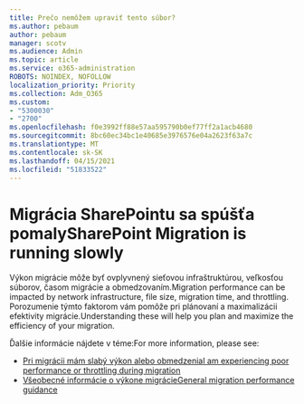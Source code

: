 ```yaml
---
title: Prečo nemôžem upraviť tento súbor?
ms.author: pebaum
author: pebaum
manager: scotv
ms.audience: Admin
ms.topic: article
ms.service: o365-administration
ROBOTS: NOINDEX, NOFOLLOW
localization_priority: Priority
ms.collection: Adm_O365
ms.custom:
- "5300030"
- "2700"
ms.openlocfilehash: f0e3992ff88e57aa595790b0ef77ff2a1acb4680
ms.sourcegitcommit: 8bc60ec34bc1e40685e3976576e04a2623f63a7c
ms.translationtype: MT
ms.contentlocale: sk-SK
ms.lasthandoff: 04/15/2021
ms.locfileid: "51833522"
---
```

# <a name="sharepoint-migration-is-running-slowly"></a><span data-ttu-id="7259d-102">Migrácia SharePointu sa spúšťa pomaly</span><span class="sxs-lookup"><span data-stu-id="7259d-102">SharePoint Migration is running slowly</span></span>

<span data-ttu-id="7259d-103">Výkon migrácie môže byť ovplyvnený sieťovou infraštruktúrou, veľkosťou súborov, časom migrácie a obmedzovaním.</span><span class="sxs-lookup"><span data-stu-id="7259d-103">Migration performance can be impacted by network infrastructure, file size, migration time, and throttling.</span></span> <span data-ttu-id="7259d-104">Porozumenie týmto faktorom vám pomôže pri plánovaní a maximalizácii efektivity migrácie.</span><span class="sxs-lookup"><span data-stu-id="7259d-104">Understanding these will help you plan and maximize the efficiency of your migration.</span></span>

<span data-ttu-id="7259d-105">Ďalšie informácie nájdete v téme:</span><span class="sxs-lookup"><span data-stu-id="7259d-105">For more information, please see:</span></span>

- [<span data-ttu-id="7259d-106">Pri migrácii mám slabý výkon alebo obmedzenia</span><span class="sxs-lookup"><span data-stu-id="7259d-106">I am experiencing poor performance or throttling during migration</span></span>](https://docs.microsoft.com/sharepointmigration/sharepoint-online-and-onedrive-migration-speed#faq-and-troubleshooting)
- [<span data-ttu-id="7259d-107">Všeobecné informácie o výkone migrácie</span><span class="sxs-lookup"><span data-stu-id="7259d-107">General migration performance guidance</span></span>](https://docs.microsoft.com/sharepointmigration/sharepoint-online-and-onedrive-migration-speed)
